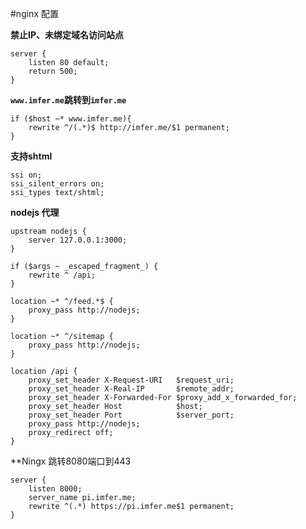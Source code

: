 #nginx 配置

**禁止IP、未绑定域名访问站点**


    server {
        listen 80 default;
        return 500;
    }

**`www.imfer.me`跳转到`imfer.me`**

    if ($host ~* www.imfer.me){
    	rewrite ^/(.*)$ http://imfer.me/$1 permanent;
    }

**支持shtml**

    ssi on;
    ssi_silent_errors on;
    ssi_types text/shtml;

**nodejs 代理**

    upstream nodejs {
        server 127.0.0.1:3000;
    }
    
    if ($args ~ _escaped_fragment_) {
        rewrite ^ /api;
    }

    location ~* ^/feed.*$ {
        proxy_pass http://nodejs;
    }

    location ~* ^/sitemap {
        proxy_pass http://nodejs;
    }
    
    location /api {
        proxy_set_header X-Request-URI   $request_uri;
        proxy_set_header X-Real-IP       $remote_addr;
        proxy_set_header X-Forwarded-For $proxy_add_x_forwarded_for;
        proxy_set_header Host            $host;
        proxy_set_header Port            $server_port;
        proxy_pass http://nodejs;
        proxy_redirect off;
    }


**Ningx 跳转8080端口到443

    server {
        listen 8000;
        server_name pi.imfer.me;
        rewrite ^(.*) https://pi.imfer.me$1 permanent;
    }
